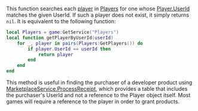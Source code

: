 This function searches each [player](https://developer.roblox.com/en-us/api-reference/class/Player) in [Players](https://developer.roblox.com/en-us/api-reference/class/Players) for one whose [Player.UserId](https://developer.roblox.com/en-us/api-reference/property/Player/UserId) matches the given UserId. If such a player does not exist, it simply returns `nil`. It is equivalent to the following function:

```Lua
local Players = game:GetService("Players")
local function getPlayerByUserId(userId)
    for _, player in pairs(Players:GetPlayers()) do
        if player.UserId == userId then
            return player
        end
    end
end
```

This method is useful in finding the purchaser of a developer product using [MarketplaceService.ProcessReceipt](https://developer.roblox.com/en-us/api-reference/property/MarketplaceService/ProcessReceipt), which provides a table that includes the purchaser's UserId and not a reference to the Player object itself. Most games will require a reference to the player in order to grant products.